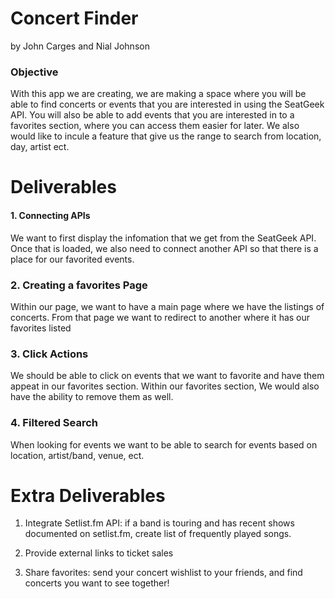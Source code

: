 # Concert Finder

by John Carges and Nial Johnson

### Objective

With this app we are creating, we are making a space where you will be able to find concerts or events that you are interested in using the SeatGeek API. You will also be able to add events that you are interested in to a favorites section, where you can access them easier for later. We also would like to incule a feature that give us the range to search from location, day, artist ect.

# Deliverables

#### 1. Connecting APIs

We want to first display the infomation that we get from the SeatGeek API. Once that is loaded, we also need to connect another API so that there is a place for our favorited events.

### 2. Creating a favorites Page
Within our page, we want to have a main page where we have the listings of concerts. From that page we want to redirect to another where it has our favorites listed

### 3. Click Actions
We should be able to click on events that we want to favorite and have them appeat in our favorites section. Within our favorites section, We would also have the ability to remove them as well.

### 4. Filtered Search
When looking for events we want to be able to search for events based on location, artist/band, venue, ect.


# Extra Deliverables

 1. Integrate Setlist.fm API: if a band is touring and has recent shows documented on setlist.fm, create list of frequently played songs.

 2. Provide external links to ticket sales

3. Share favorites: send your concert wishlist to your friends, and find concerts you want to see together!



